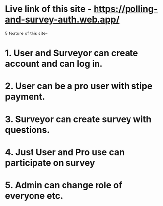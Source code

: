 # Live link of this site - https://polling-and-survey-auth.web.app/

5 feature of this site- 

# 1. User and Surveyor can create account and can log in.
# 2. User can be a pro user with stipe payment.
# 3. Surveyor can create survey with questions.
# 4. Just User and Pro use can participate on survey
# 5. Admin can change role of everyone etc.



